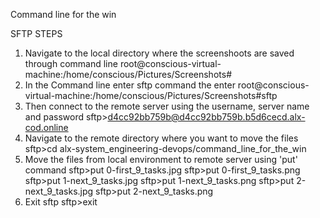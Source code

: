Command line for the win

SFTP STEPS
1. Navigate to the local directory where the screenshoots are saved through command line
root@conscious-virtual-machine:/home/conscious/Pictures/Screenshots#
2. In the Command line enter sftp command the enter
root@conscious-virtual-machine:/home/conscious/Pictures/Screenshots#sftp
3. Then connect to the remote server using the username, server name and password
sftp>d4cc92bb759b@d4cc92bb759b.b5d6cecd.alx-cod.online
4. Navigate to the remote directory where you want to move the files
sftp>cd alx-system_engineering-devops/command_line_for_the_win
5. Move the files from local environment to remote server using 'put' command
sftp>put 0-first_9_tasks.jpg
sftp>put 0-first_9_tasks.png
sftp>put 1-next_9_tasks.jpg
sftp>put 1-next_9_tasks.png
sftp>put 2-next_9_tasks.jpg
sftp>put 2-next_9_tasks.png
6. Exit sftp
sftp>exit
